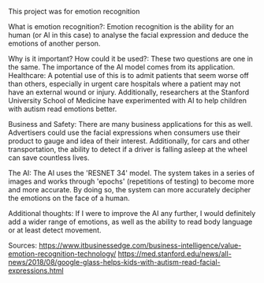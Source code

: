 This project was for emotion recognition

What is emotion recognition?:
Emotion recognition is the ability for an human (or AI in this case) to analyse the facial expression and deduce the emotions of another person.

Why is it important? How could it be used?:
These two questions are one in the same. The importance of the AI model comes from its application.
Healthcare:
A potential use of this is to admit patients that seem worse off than others, especially in urgent care hospitals where a patient may not have an external wound or injury. Additionally, researchers at the Stanford University School of Medicine have experimented with AI to help children with autism read emotions better.

Business and Safety:
There are many business applications for this as well. Advertisers could use the facial expressions when consumers use their product to gauge and idea of their interest. Additionally, for cars and other transportation, the ability to detect if a driver is falling asleep at the wheel can save countless lives.

The AI:
The AI uses the 'RESNET 34' model. The system takes in a series of images and works through 'epochs' (repetitions of testing) to become more and more accurate. By doing so, the system can more accurately decipher the emotions on the face of a human.

Additional thoughts:
If I were to improve the AI any further, I would definitely add a wider range of emotions, as well as the ability to read body language or at least detect movement.

Sources:
https://www.itbusinessedge.com/business-intelligence/value-emotion-recognition-technology/
https://med.stanford.edu/news/all-news/2018/08/google-glass-helps-kids-with-autism-read-facial-expressions.html
